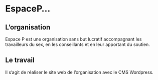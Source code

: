 # EspaceP…

## L’organisation

Espace P est une organisation sans but lucratif accompagnant les travailleurs du sex, en les conseillants et en leur apportant du soutien.

## Le travail

Il s’agit de réaliser le site web de l’organisation avec le CMS Wordpress.